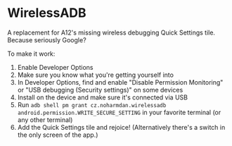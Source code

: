 # WirelessADB
A replacement for A12's missing wireless debugging Quick Settings tile. Because seriously Google?

To make it work:
1. Enable Developer Options
2. Make sure you know what you're getting yourself into
3. In Developer Options, find and enable "Disable Permission Monitoring" or "USB debugging (Security settings)" on some devices
4. Install on the device and make sure it's connected via USB
5. Run `adb shell pm grant cz.noharmdan.wirelessadb android.permission.WRITE_SECURE_SETTING` in your favorite terminal (or any other terminal)
6. Add the Quick Settings tile and rejoice! (Alternatively there's a switch in the only screen of the app.)
